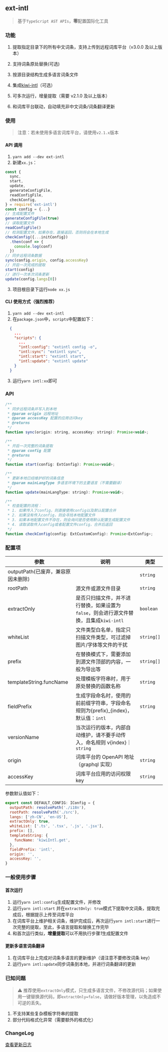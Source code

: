 ## ext-intl

> 基于`TypeScript AST APIs`，**零**配置国际化工具

### 功能

1. 提取指定目录下的所有中文词条，支持上传到远程词库平台（v3.0.0 及以上版本）

2. 支持词条原处替换(可选)

3. 按源目录结构生成多语言词条文件

4. 集成[kiwi-intl](https://github.com/alibaba/kiwi/tree/master/kiwi-intl)（可选）

5. 可多次运行，增量提取（需要 v2.1.0 及以上版本）

6. 和词库平台联动，自动填充非中文词条/词条翻译更新

### 使用

> 注意：若未使用多语言词库平台，请使用`v2.1.x`版本

#### API 调用

1. `yarn add --dev ext-intl`
2. 新建`xx.js`：

```js
const {
  sync,
  start,
  update,
  generateConfigFile,
  readConfigFile,
  checkConfig,
} = require('ext-intl')
const config = {...}
// 生成配置文件
generateConfigFile(true)
// 读取配置文件
readConfigFile()
// 检测配置文件，如果存在，直接返回，否则将会在本地生成
checkConfig({...initConfig})
  .then(conf => {
    console.log(conf)
  })
// 同步远程词条数据
sync(config.origin, config.accessKey)
// 开启一次完成的提取
start(config)
// 进行一次本次词条更新
update(config.langs[0])
```

3. 项目根目录下运行`node xx.js`

#### CLI 使用方式（强烈推荐）

1. `yarn add --dev ext-intl`
2. 在`package.json`中，`scripts`中配置如下：

```json
  {
    ...
    "scripts": {
      ...
      "intl:config": "extintl config -o",
      "intl:sync": "extintl sync",
      "intl:start": "extintl start",
      "intl:update": "extintl update"
    }
  }
```

3. 运行`yarn intl:xx`即可

### API

```js
/**
 * 同步远程词条并写入到本地
 * @param origin 远程地址
 * @param accessKey 配置的应用访问key
 * @returns
 */
function sync(origin: string, accessKey: string): Promise<void>;

/**
 * 开启一次完整的词条提取
 * @param config 配置
 * @returns
 */
function start(config: ExtConfig): Promise<void>;

/**
 * 更新本地已经维护好的词条信息
 * @param mainLangType 多语言环境下的主要语言（不需要翻译）
 */
function update(mainLangType: string): Promise<void>;

/**
 * 检查配置的流程：
 * 1. 如果传入了config，则直接使用config以及默认配置合并
 * 2. 如果没有传入config，则会寻找本地配置文件
 * 3. 如果本地配置文件不存在，则会询问是否使用默认配置生成配置文件
 * 4. 读取读取传入config或者配置文件config，合并后返回
 */
function checkConfig(config: ExtCustomConfig): Promise<ExtConfig>;
```

### 配置项

| 参数                               | 说明                                                                                   | 类型       |
| ---------------------------------- | -------------------------------------------------------------------------------------- | ---------- |
| outputPath(已废弃，兼容原因未删除) |                                                                                        | `string`   |
| rootPath                           | 源文件或源文件目录                                                                     | `string`   |
| extractOnly                        | 是否只扫描文件，并不进行替换，如果设置为`false`，则会进行源文件替换，且集成`kiwi-intl` | `boolean`  |
| whiteList                          | 文件类型白名单，指定只扫描文件类型，可过滤掉图片/字体等文件的干扰                      | `string[]` |
| prefix                             | 在替换模式下，需要添加到源文件顶部的内容，一般为导出等                                 | `string[]` |
| templateString.funcName            | 处理模板字符串时，用于原处替换的函数名称                                               | `string`   |
| fieldPrefix                        | 生成字段命名时，使用的前前缀字符串，字段命名规则为{prefix}\_{index}，默认值：`intl`    | `string`   |
| versionName                        | 当次运行的版本，内部自动维护，请不要手动传入，命名规则 v{index}｜`string`              |
| origin                             | 词库平台的 OpenAPI 地址（graphql 实现）                                                | `string`   |
| accessKey                          | 词库平台应用的访问权限 key                                                             | `string`   |

参数默认值如下：

```js
export const DEFAULT_CONFIG: IConfig = {
  outputPath: resolvePath('./i18n'),
  rootPath: resolvePath('./src'),
  langs: ['zh-CN', 'en-US'],
  extractOnly: true,
  whiteList: ['.ts', '.tsx', '.js', '.jsx'],
  prefix: [],
  templateString: {
    funcName: 'kiwiIntl.get',
  },
  fieldPrefix: 'intl',
  origin: '',
  accessKey: '',
}
```

### 一般使用步骤

#### 首次运行

1. 运行`yarn intl:config`生成配置文件，并修改
2. 运行`yarn intl:start` 并在`extractOnly: true`模式下提取中文词条，提取完成后，根据提示上传至词库平台
3. 在词库平台上维护相关词条，维护完成后，再次运行`yarn intl:start`进行一次完整的提取，至此，多语言提取和替换工作完毕
4. 和首次运行类似，**增量提取**可以不用执行步骤*1*生成配置文件

#### 更新多语言词条翻译

1. 在词库平台上完成对词条多语言的更新维护（请注意不要修改词条 key）
2. 运行`yarn intl:update`同步词条到本地，并进行词条翻译的更新

### 已知问题

> ⚠️ 推荐使用`extractOnly`模式，只生成多语言文件，不修改源代码；如果使用一键替换源代码，即`extractOnly=false`，请做好版本管理，以免造成不可逆的丢失。

1. 不支持某些复杂模板字符串的提取
2. 部分代码格式化异常（需要额外的格式化）

### ChangeLog

[查看更新日志](./CHANGELOG.md)
